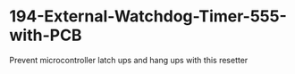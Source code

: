 # 194-External-Watchdog-Timer-555-with-PCB
Prevent microcontroller latch ups and hang ups with this resetter
